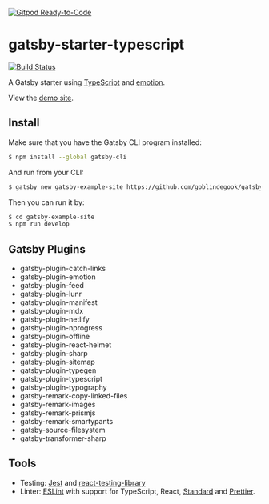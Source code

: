 [![Gitpod Ready-to-Code](https://img.shields.io/badge/Gitpod-Ready--to--Code-blue?logo=gitpod)](https://gitpod.io/#https://github.com/frasmarco/sco-site) 

# gatsby-starter-typescript

[![Build Status](https://travis-ci.org/goblindegook/gatsby-starter-typescript.svg?branch=master)](https://travis-ci.org/goblindegook/gatsby-starter-typescript)

A Gatsby starter using [TypeScript](https://www.typescriptlang.org) and [emotion](https://emotion.sh).

View the [demo site](https://gatsby-starter-typescript.netlify.com).

## Install

Make sure that you have the Gatsby CLI program installed:

```sh
$ npm install --global gatsby-cli
```

And run from your CLI:

```sh
$ gatsby new gatsby-example-site https://github.com/goblindegook/gatsby-starter-typescript
```

Then you can run it by:

```sh
$ cd gatsby-example-site
$ npm run develop
```

## Gatsby Plugins

- gatsby-plugin-catch-links
- gatsby-plugin-emotion
- gatsby-plugin-feed
- gatsby-plugin-lunr
- gatsby-plugin-manifest
- gatsby-plugin-mdx
- gatsby-plugin-netlify
- gatsby-plugin-nprogress
- gatsby-plugin-offline
- gatsby-plugin-react-helmet
- gatsby-plugin-sharp
- gatsby-plugin-sitemap
- gatsby-plugin-typegen
- gatsby-plugin-typescript
- gatsby-plugin-typography
- gatsby-remark-copy-linked-files
- gatsby-remark-images
- gatsby-remark-prismjs
- gatsby-remark-smartypants
- gatsby-source-filesystem
- gatsby-transformer-sharp

## Tools

- Testing: [Jest](https://jestjs.io) and [react-testing-library](https://github.com/testing-library/react-testing-library)
- Linter: [ESLint](https://eslint.org) with support for TypeScript, React, [Standard](https://standardjs.com) and [Prettier](https://prettier.io).
